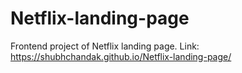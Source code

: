 # Netflix-landing-page
Frontend project of Netflix landing page.
Link: https://shubhchandak.github.io/Netflix-landing-page/
